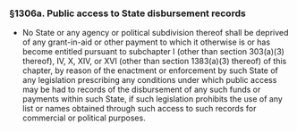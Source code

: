 ### §1306a. Public access to State disbursement records
* No State or any agency or political subdivision thereof shall be deprived of any grant-in-aid or other payment to which it otherwise is or has become entitled pursuant to subchapter I (other than section 303(a)(3) thereof), IV, X, XIV, or XVI (other than section 1383(a)(3) thereof) of this chapter, by reason of the enactment or enforcement by such State of any legislation prescribing any conditions under which public access may be had to records of the disbursement of any such funds or payments within such State, if such legislation prohibits the use of any list or names obtained through such access to such records for commercial or political purposes.